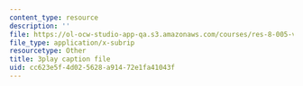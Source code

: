 ```yaml
---
content_type: resource
description: ''
file: https://ol-ocw-studio-app-qa.s3.amazonaws.com/courses/res-8-005-vibrations-and-waves-problem-solving-fall-2012/cc623e5f4d025628a91472e1fa41043f_j1ADxLi1wYg.vtt
file_type: application/x-subrip
resourcetype: Other
title: 3play caption file
uid: cc623e5f-4d02-5628-a914-72e1fa41043f
---
```

